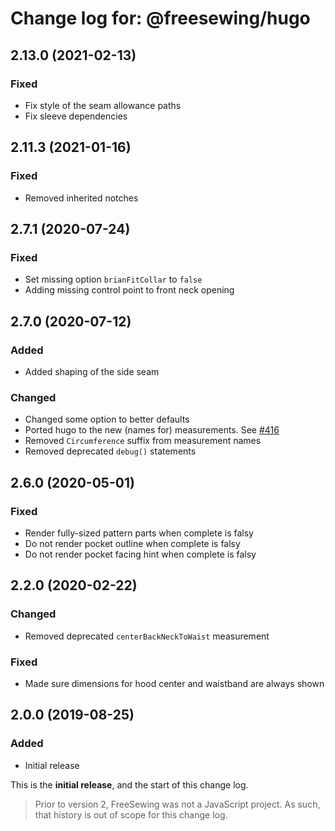 # Change log for: @freesewing/hugo


## 2.13.0 (2021-02-13)

### Fixed

 - Fix style of the seam allowance paths
 - Fix sleeve dependencies

## 2.11.3 (2021-01-16)

### Fixed

 - Removed inherited notches

## 2.7.1 (2020-07-24)

### Fixed

 - Set missing option `brianFitCollar` to `false`
 - Adding missing control point to front neck opening

## 2.7.0 (2020-07-12)

### Added

 - Added shaping of the side seam

### Changed

 - Changed some option to better defaults
 - Ported hugo to the new (names for) measurements. See [#416](https://github.com/freesewing/freesewing/issues/416)
 - Removed `Circumference` suffix from measurement names
 - Removed deprecated `debug()` statements

## 2.6.0 (2020-05-01)

### Fixed

 - Render fully-sized pattern parts when complete is falsy
 - Do not render pocket outline when complete is falsy
 - Do not render pocket facing hint when complete is falsy

## 2.2.0 (2020-02-22)

### Changed

 - Removed deprecated `centerBackNeckToWaist` measurement

### Fixed

 - Made sure dimensions for hood center and waistband are always shown

## 2.0.0 (2019-08-25)

### Added

 - Initial release


This is the **initial release**, and the start of this change log.

> Prior to version 2, FreeSewing was not a JavaScript project.
> As such, that history is out of scope for this change log.

